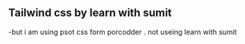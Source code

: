 ## Tailwind css by learn with sumit
-but i am using psot css form porcodder . not useing learn with sumit
